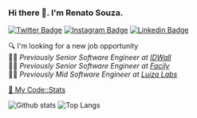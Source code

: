 ### Hi there 👋. I'm Renato Souza.


[![Twitter Badge](https://img.shields.io/badge/-Twitter-00acee?style=flat-square&logo=twitter&logoColor=white&link=https://twitter.com/pwsic)](https://twitter.com/pwsic)
[![Instagram Badge](https://img.shields.io/badge/-Instagram-833AB4?style=flat-square&logo=instagram&logoColor=white&link=https://instagram.com/pwsic/)](https://instagram.com/pwsic/)
[![Linkedin Badge](https://img.shields.io/badge/-Linkedin-0e76a8?style=flat-square&logo=linkedin&logoColor=white&link=https://linkedin.com/in/pwsic)](https://linkedin.com/in/pwsic)

🔍 I'm looking for a new job opportunity <br/>
👨‍🚀 _Previously Senior Software Engineer at [IDWall](https://idwall.co)_<br/>
👨‍🚀 _Previously Senior Software Engineer at [Facily](https://faci.ly)_<br/>
👨‍🚀 _Previously Mid Software Engineer at [Luiza Labs](https://medium.com/luizalabs)_<br />

[🧮 My Code::Stats](https://codestats.net/users/pwsic)<br/>

![Github stats](https://github-readme-stats.vercel.app/api?username=pwsic&show_icons=true&theme=react&include_all_commits=true&count_private=true)
![Top Langs](https://github-readme-stats.vercel.app/api/top-langs?username=pwsic&theme=react&layout=compact&langs_count=10)
